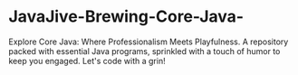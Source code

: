 # JavaJive-Brewing-Core-Java-
Explore Core Java: Where Professionalism Meets Playfulness. A repository packed with essential Java programs, sprinkled with a touch of humor to keep you engaged. Let's code with a grin!
